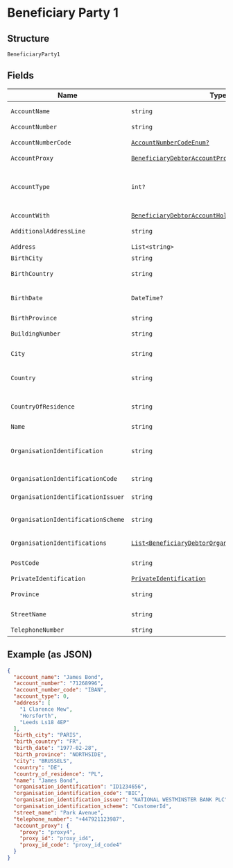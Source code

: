 
# Beneficiary Party 1

## Structure

`BeneficiaryParty1`

## Fields

| Name | Type | Tags | Description |
|  --- | --- | --- | --- |
| `AccountName` | `string` | Optional | Name of beneficiary as given with account |
| `AccountNumber` | `string` | Optional | Beneficiary account number |
| `AccountNumberCode` | [`AccountNumberCodeEnum?`](../../doc/models/account-number-code-enum.md) | Optional | The type of identification given at `account_number` attribute |
| `AccountProxy` | [`BeneficiaryDebtorAccountProxy`](../../doc/models/beneficiary-debtor-account-proxy.md) | Optional | - |
| `AccountType` | `int?` | Optional | The type of the account given with `beneficiary_party.account_number`. Single digit number. Only required if requested by the beneficiary party. Defaults to 0. |
| `AccountWith` | [`BeneficiaryDebtorAccountHoldingEntity`](../../doc/models/beneficiary-debtor-account-holding-entity.md) | Optional | - |
| `AdditionalAddressLine` | `string` | Optional | Additional address line of the beneficiary address |
| `Address` | `List<string>` | Optional | Beneficiary address |
| `BirthCity` | `string` | Optional | Beneficiary birth city |
| `BirthCountry` | `string` | Optional | Beneficiary birth country, ISO 3166 format country code |
| `BirthDate` | `DateTime?` | Optional | Beneficiary birth date. Formatted according to ISO 8601 format: YYYY-MM-DD |
| `BirthProvince` | `string` | Optional | Beneficiary birth province |
| `BuildingNumber` | `string` | Optional | Building number of the beneficiary address |
| `City` | `string` | Optional | City/Town of the Beneficiary address |
| `Country` | `string` | Optional | Country of the beneficiary address, ISO 3166 format country code |
| `CountryOfResidence` | `string` | Optional | Country of residence of the beneficiary party, ISO 3166 format country code |
| `Name` | `string` | Optional | Beneficiary name |
| `OrganisationIdentification` | `string` | Optional | Organisation identification of a beneficiary, used in the case that the beneficiary is an organisation and not a private person |
| `OrganisationIdentificationCode` | `string` | Optional | The code that specifies the type of `organisation_identification` |
| `OrganisationIdentificationIssuer` | `string` | Optional | Issuer of the `organisation_identification` |
| `OrganisationIdentificationScheme` | `string` | Optional | The code that specifies the scheme of `organisation_identification` |
| `OrganisationIdentifications` | [`List<BeneficiaryDebtorOrganisationIdentification>`](../../doc/models/beneficiary-debtor-organisation-identification.md) | Optional | Array for additional ID(s) of beneficiary organisation |
| `PostCode` | `string` | Optional | Post code of the beneficiary address |
| `PrivateIdentification` | [`PrivateIdentification`](../../doc/models/private-identification.md) | Optional | - |
| `Province` | `string` | Optional | Province of the beneficiary address |
| `StreetName` | `string` | Optional | Street name of the beneficiary address |
| `TelephoneNumber` | `string` | Optional | Beneficiary phone number |

## Example (as JSON)

```json
{
  "account_name": "James Bond",
  "account_number": "71268996",
  "account_number_code": "IBAN",
  "account_type": 0,
  "address": [
    "1 Clarence Mew",
    "Horsforth",
    "Leeds Ls18 4EP"
  ],
  "birth_city": "PARIS",
  "birth_country": "FR",
  "birth_date": "1977-02-28",
  "birth_province": "NORTHSIDE",
  "city": "BRUSSELS",
  "country": "DE",
  "country_of_residence": "PL",
  "name": "James Bond",
  "organisation_identification": "ID1234656",
  "organisation_identification_code": "BIC",
  "organisation_identification_issuer": "NATIONAL WESTMINSTER BANK PLC",
  "organisation_identification_scheme": "CustomerId",
  "street_name": "Park Avenue",
  "telephone_number": "+447921123987",
  "account_proxy": {
    "proxy": "proxy4",
    "proxy_id": "proxy_id4",
    "proxy_id_code": "proxy_id_code4"
  }
}
```

